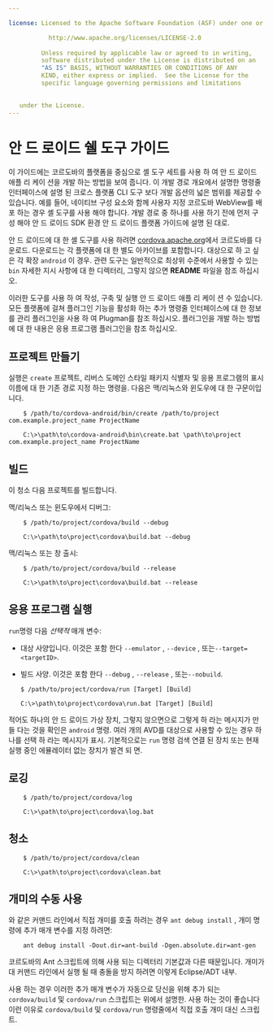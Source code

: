 ```yaml
---

license: Licensed to the Apache Software Foundation (ASF) under one or more contributor license agreements. See the NOTICE file distributed with this work for additional information regarding copyright ownership. The ASF licenses this file to you under the Apache License, Version 2.0 (the "License"); you may not use this file except in compliance with the License. You may obtain a copy of the License at

           http://www.apache.org/licenses/LICENSE-2.0
    
         Unless required by applicable law or agreed to in writing,
         software distributed under the License is distributed on an
         "AS IS" BASIS, WITHOUT WARRANTIES OR CONDITIONS OF ANY
         KIND, either express or implied.  See the License for the
         specific language governing permissions and limitations
    

   under the License.
---
```


# 안 드 로이드 쉘 도구 가이드

이 가이드에는 코르도바의 플랫폼을 중심으로 셸 도구 세트를 사용 하 여 안 드 로이드 애플 리 케이 션을 개발 하는 방법을 보여 줍니다. 이 개발 경로 개요에서 설명한 명령줄 인터페이스에 설명 된 크로스 플랫폼 CLI 도구 보다 개발 옵션의 넓은 범위를 제공할 수 있습니다. 예를 들어, 네이티브 구성 요소와 함께 사용자 지정 코르도바 WebView를 배포 하는 경우 셸 도구를 사용 해야 합니다. 개발 경로 중 하나를 사용 하기 전에 먼저 구성 해야 안 드 로이드 SDK 환경 안 드 로이드 플랫폼 가이드에 설명 된 대로.

안 드 로이드에 대 한 셸 도구를 사용 하려면 [cordova.apache.org][1]에서 코르도바를 다운로드. 다운로드는 각 플랫폼에 대 한 별도 아카이브를 포함합니다. 대상으로 하 고 싶은 각 확장 `android` 이 경우. 관련 도구는 일반적으로 최상위 수준에서 사용할 수 있는 `bin` 자세한 지시 사항에 대 한 디렉터리, 그렇지 않으면 **README** 파일을 참조 하십시오.

 [1]: http://cordova.apache.org

이러한 도구를 사용 하 여 작성, 구축 및 실행 안 드 로이드 애플 리 케이 션 수 있습니다. 모든 플랫폼에 걸쳐 플러그인 기능을 활성화 하는 추가 명령줄 인터페이스에 대 한 정보를 관리 플러그인을 사용 하 여 Plugman를 참조 하십시오. 플러그인을 개발 하는 방법에 대 한 내용은 응용 프로그램 플러그인을 참조 하십시오.

## 프로젝트 만들기

실행은 `create` 프로젝트, 리버스 도메인 스타일 패키지 식별자 및 응용 프로그램의 표시 이름에 대 한 기존 경로 지정 하는 명령을. 다음은 맥/리눅스와 윈도우에 대 한 구문이입니다.

        $ /path/to/cordova-android/bin/create /path/to/project com.example.project_name ProjectName
    
        C:\>\path\to\cordova-android\bin\create.bat \path\to\project com.example.project_name ProjectName
    

## 빌드

이 청소 다음 프로젝트를 빌드합니다.

맥/리눅스 또는 윈도우에서 디버그:

        $ /path/to/project/cordova/build --debug
    
        C:\>\path\to\project\cordova\build.bat --debug
    

맥/리눅스 또는 창 출시:

        $ /path/to/project/cordova/build --release
    
        C:\>\path\to\project\cordova\build.bat --release
    

## 응용 프로그램 실행

`run`명령 다음 *선택적* 매개 변수:

*   대상 사양입니다. 이것은 포함 한다 `--emulator` , `--device` , 또는`--target=<targetID>`.

*   빌드 사양. 이것은 포함 한다 `--debug` , `--release` , 또는`--nobuild`.
    
        $ /path/to/project/cordova/run [Target] [Build]
        
        C:\>\path\to\project\cordova\run.bat [Target] [Build]
        

적어도 하나의 안 드 로이드 가상 장치, 그렇지 않으면으로 그렇게 하 라는 메시지가 만들 다는 것을 확인은 `android` 명령. 여러 개의 AVD를 대상으로 사용할 수 있는 경우 하나를 선택 하 라는 메시지가 표시. 기본적으로는 `run` 명령 검색 연결 된 장치 또는 현재 실행 중인 에뮬레이터 없는 장치가 발견 되 면.

## 로깅

        $ /path/to/project/cordova/log
    
        C:\>\path\to\project\cordova\log.bat
    

## 청소

        $ /path/to/project/cordova/clean
    
        C:\>\path\to\project\cordova\clean.bat
    

## 개미의 수동 사용

와 같은 커맨드 라인에서 직접 개미를 호출 하려는 경우 `ant debug install` , 개미 명령에 추가 매개 변수를 지정 하려면:

        ant debug install -Dout.dir=ant-build -Dgen.absolute.dir=ant-gen
    

코르도바의 Ant 스크립트에 의해 사용 되는 디렉터리 기본값과 다른 때문입니다. 개미가 대 커맨드 라인에서 실행 될 때 충돌을 방지 하려면 이렇게 Eclipse/ADT 내부.

사용 하는 경우 이러한 추가 매개 변수가 자동으로 당신을 위해 추가 되는 `cordova/build` 및 `cordova/run` 스크립트는 위에서 설명한. 사용 하는 것이 좋습니다 이런 이유로 `cordova/build` 및 `cordova/run` 명령줄에서 직접 호출 개미 대신 스크립트.